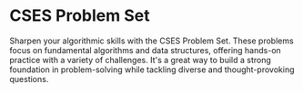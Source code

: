 # CSES Problem Set
Sharpen your algorithmic skills with the CSES Problem Set. These problems focus on fundamental algorithms and data structures, offering hands-on practice with a variety of challenges. It's a great way to build a strong foundation in problem-solving while tackling diverse and thought-provoking questions.